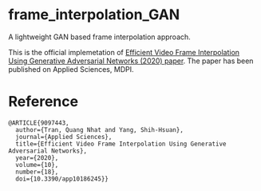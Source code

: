 # frame_interpolation_GAN
A lightweight GAN based frame interpolation approach.

This is the official implemetation of [Efficient Video Frame Interpolation Using Generative Adversarial Networks (2020) paper](https://doi.org/10.3390/app10186245). The paper has been published on Applied Sciences, MDPI.

# Reference
```
@ARTICLE{9097443,
  author={Tran, Quang Nhat and Yang, Shih-Hsuan},
  journal={Applied Sciences}, 
  title={Efficient Video Frame Interpolation Using Generative Adversarial Networks}, 
  year={2020},
  volume={10},
  number={18},
  doi={10.3390/app10186245}}
```
